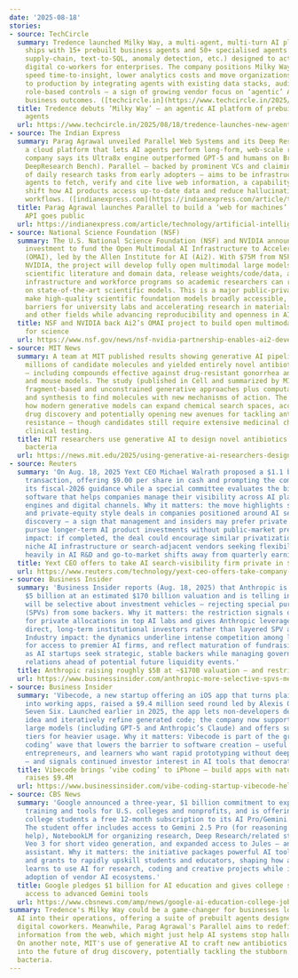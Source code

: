```yaml
---
date: '2025-08-18'
stories:
- source: TechCircle
  summary: Tredence launched Milky Way, a multi‑agent, multi‑turn AI platform that
    ships with 15+ prebuilt business agents and 50+ specialised agents (marketing,
    supply‑chain, text‑to‑SQL, anomaly detection, etc.) designed to act like autonomous
    digital co‑workers for enterprises. The company positions Milky Way as a way to
    speed time‑to‑insight, lower analytics costs and move organizations from experiments
    to production by integrating agents with existing data stacks, audit trails and
    role‑based controls — a sign of growing vendor focus on ‘agentic’ AI for real
    business outcomes. ([techcircle.in](https://www.techcircle.in/2025/08/18/tredence-launches-new-agentic-ai-platform))
  title: Tredence debuts ‘Milky Way’ — an agentic AI platform of prebuilt enterprise
    agents
  url: https://www.techcircle.in/2025/08/18/tredence-launches-new-agentic-ai-platform
- source: The Indian Express
  summary: Parag Agrawal unveiled Parallel Web Systems and its Deep Research API,
    a cloud platform that lets AI agents perform long‑form, web‑scale research (the
    company says its Ultra8x engine outperformed GPT‑5 and humans on BrowseComp and
    DeepResearch Bench). Parallel — backed by prominent VCs and claiming millions
    of daily research tasks from early adopters — aims to be infrastructure for AI
    agents to fetch, verify and cite live web information, a capability that could
    shift how AI products access up‑to‑date data and reduce hallucinations in agent
    workflows. ([indianexpress.com](https://indianexpress.com/article/technology/artificial-intelligence/parag-agrawal-ex-twitter-ceo-launches-ai-startup-parallel-10196413/))
  title: Parag Agrawal launches Parallel to build a ‘web for machines’ — Deep Research
    API goes public
  url: https://indianexpress.com/article/technology/artificial-intelligence/parag-agrawal-ex-twitter-ceo-launches-ai-startup-parallel-10196413/
- source: National Science Foundation (NSF)
  summary: The U.S. National Science Foundation (NSF) and NVIDIA announced a joint
    investment to fund the Open Multimodal AI Infrastructure to Accelerate Science
    (OMAI), led by the Allen Institute for AI (Ai2). With $75M from NSF and $77M from
    NVIDIA, the project will develop fully open multimodal large models trained on
    scientific literature and domain data, release weights/code/data, and provide
    infrastructure and workforce programs so academic researchers can run and build
    on state-of-the-art scientific models. This is a major public‑private push to
    make high‑quality scientific foundation models broadly accessible, lowering cost
    barriers for university labs and accelerating research in materials, protein science,
    and other fields while advancing reproducibility and openness in AI-for-science.
  title: NSF and NVIDIA back Ai2’s OMAI project to build open multimodal AI models
    for science
  url: https://www.nsf.gov/news/nsf-nvidia-partnership-enables-ai2-develop-fully-open-ai
- source: MIT News
  summary: A team at MIT published results showing generative AI pipelines that produced
    millions of candidate molecules and yielded entirely novel antibiotic candidates
    — including compounds effective against drug‑resistant gonorrhea and MRSA in lab
    and mouse models. The study (published in Cell and summarized by MIT News) combines
    fragment‑based and unconstrained generative approaches plus computational filtering
    and synthesis to find molecules with new mechanisms of action. The work demonstrates
    how modern generative models can expand chemical search spaces, accelerating early‑stage
    drug discovery and potentially opening new avenues for tackling antimicrobial
    resistance — though candidates still require extensive medicinal chemistry and
    clinical testing.
  title: MIT researchers use generative AI to design novel antibiotics that beat drug‑resistant
    bacteria
  url: https://news.mit.edu/2025/using-generative-ai-researchers-design-compounds-kill-drug-resistant-bacteria-0814
- source: Reuters
  summary: 'On Aug. 18, 2025 Yext CEO Michael Walrath proposed a $1.1 billion take‑private
    transaction, offering $9.00 per share in cash and prompting the company to withdraw
    its fiscal‑2026 guidance while a special committee evaluates the bid. Yext provides
    software that helps companies manage their visibility across AI platforms, search
    engines and digital channels. Why it matters: the move highlights strategic consolidation
    and private‑equity style deals in companies positioned around AI search and distributed
    discovery — a sign that management and insiders may prefer private ownership to
    pursue longer‑term AI product investments without public‑market pressure. Industry
    impact: if completed, the deal could encourage similar privatization plays among
    niche AI infrastructure or search‑adjacent vendors seeking flexibility to invest
    heavily in AI R&D and go‑to‑market shifts away from quarterly earnings scrutiny.'
  title: Yext CEO offers to take AI search‑visibility firm private in $1.1B bid
  url: https://www.reuters.com/technology/yext-ceo-offers-take-company-private-11-billion-deal-2025-08-18/
- source: Business Insider
  summary: 'Business Insider reports (Aug. 18, 2025) that Anthropic is raising about
    $5 billion at an estimated $170 billion valuation and is telling investors it
    will be selective about investment vehicles — rejecting special purpose vehicles
    (SPVs) from some backers. Why it matters: the restriction signals outsized demand
    for private allocations in top AI labs and gives Anthropic leverage to push for
    direct, long‑term institutional investors rather than layered SPV arrangements.
    Industry impact: the dynamics underline intense competition among large investors
    for access to premier AI firms, and reflect maturation of fundraising practices
    as AI startups seek strategic, stable backers while managing governance and investor
    relations ahead of potential future liquidity events.'
  title: Anthropic raising roughly $5B at ~$170B valuation — and restricting SPVs
  url: https://www.businessinsider.com/anthropic-more-selective-spvs-menlo-ventures-2025-8
- source: Business Insider
  summary: 'Vibecode, a new startup offering an iOS app that turns plain-English prompts
    into working apps, raised a $9.4 million seed round led by Alexis Ohanian’s Seven
    Seven Six. Launched earlier in 2025, the app lets non‑developers describe an app
    idea and iteratively refine generated code; the company now supports multiple
    large models (including GPT‑5 and Anthropic’s Claude) and offers subscription
    tiers for heavier usage. Why it matters: Vibecode is part of the growing ‘vibe
    coding’ wave that lowers the barrier to software creation — useful for hobbyists,
    entrepreneurs, and learners who want rapid prototyping without deep coding experience
    — and signals continued investor interest in AI tools that democratize app-building.'
  title: Vibecode brings ‘vibe coding’ to iPhone — build apps with natural language,
    raises $9.4M
  url: https://www.businessinsider.com/vibe-coding-startup-vibecode-helps-build-apps-on-iphone-fundraise-2025-8
- source: CBS News
  summary: 'Google announced a three‑year, $1 billion commitment to expand AI education,
    training and tools for U.S. colleges and nonprofits, and is offering eligible
    college students a free 12‑month subscription to its AI Pro/Gemini Advanced plan.
    The student offer includes access to Gemini 2.5 Pro (for reasoning and homework
    help), NotebookLM for organizing research, Deep Research/related study tools,
    Veo 3 for short video generation, and expanded access to Jules — an AI coding
    assistant. Why it matters: the initiative packages powerful AI tools with curriculum
    and grants to rapidly upskill students and educators, shaping how a new generation
    learns to use AI for research, coding and creative projects while increasing institutional
    adoption of vendor AI ecosystems.'
  title: Google pledges $1 billion for AI education and gives college students free
    access to advanced Gemini tools
  url: https://www.cbsnews.com/amp/news/google-ai-education-college-job-training-1-billion/
summary: Tredence's Milky Way could be a game-changer for businesses looking to integrate
  AI into their operations, offering a suite of prebuilt agents designed to act like
  digital coworkers. Meanwhile, Parag Agrawal's Parallel aims to redefine how AI pulls
  information from the web, which might just help AI systems stop hallucinating data.
  On another note, MIT's use of generative AI to craft new antibiotics offers a glimpse
  into the future of drug discovery, potentially tackling the stubborn issue of drug-resistant
  bacteria.
---
```


<!-- Generated with AI web search 2025-08-18 22:19 UTC -->
